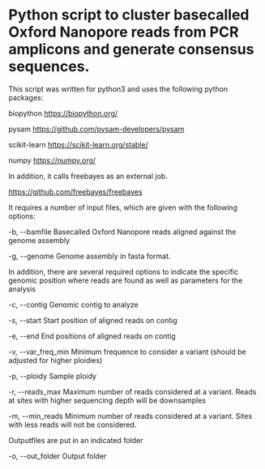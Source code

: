# Python script to cluster basecalled Oxford Nanopore reads from PCR amplicons and generate consensus sequences.

This script was written for python3 and uses the following python packages:

biopython https://biopython.org/

pysam https://github.com/pysam-developers/pysam

scikit-learn https://scikit-learn.org/stable/

numpy https://numpy.org/

In addition, it calls freebayes as an external job.

https://github.com/freebayes/freebayes

It requires a number of input files, which are given with the following options:

  -b, --bamfile Basecalled Oxford Nanopore reads aligned against the genome assembly

  -g, --genome Genome assembly in fasta format.

In addition, there are several required options to indicate the specific genomic position where reads are found as well as parameters for the analysis 

  -c, --contig Genomic contig to analyze

  -s, --start Start position of aligned reads on contig

  -e, --end End positions of aligned reads on contig

  -v, --var_freq_min Minimum frequence to consider a variant (should be adjusted for higher ploidies)

  -p, --ploidy Sample ploidy

  -r, --reads_max Maximum number of reads considered at a variant. Reads at sites with higher sequencing depth will be downsamples

  -m, --min_reads Minimum number of reads considered at a variant. Sites with less reads will not be considered.

Outputfiles are put in an indicated folder

  -o, --out_folder Output folder                                                                             
